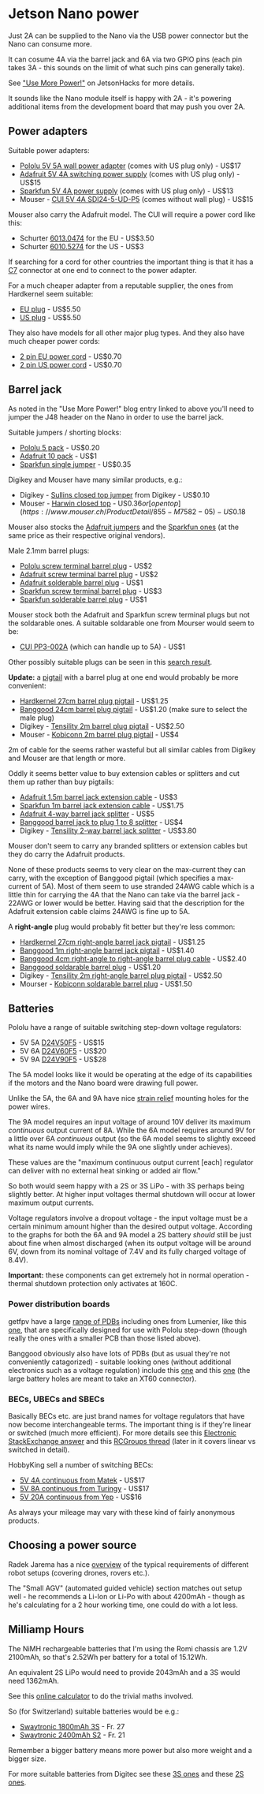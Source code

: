 Jetson Nano power
=================

Just 2A can be supplied to the Nano via the USB power connector but the Nano can consume more.

It can cosume 4A via the barrel jack and 6A via two GPIO pins (each pin takes 3A - this sounds on the limit of what such pins can generally take).

See ["Use More Power!"](https://www.jetsonhacks.com/2019/04/10/jetson-nano-use-more-power/) on JetsonHacks for more details.

It sounds like the Nano module itself is happy with 2A - it's powering additional items from the development board that may push you over 2A.

Power adapters
--------------

Suitable power adapters:

* [Pololu 5V 5A wall power adapter](https://www.pololu.com/product/1462) (comes with US plug only) - US$17
* [Adafruit 5V 4A switching power supply](https://www.adafruit.com/product/1466) (comes with US plug only) - US$15
* [Sparkfun 5V 4A power supply](https://www.sparkfun.com/products/15352) (comes with US plug only) - US$13
* Mouser - [CUI 5V 4A SDI24-5-UD-P5](https://www.mouser.ch/ProductDetail/490-SDI24-5-UD-P5) (comes without wall plug) - US$15

Mouser also carry the Adafruit model. The CUI will require a power cord like this:

* Schurter [6013.0474](https://www.mouser.ch/ProductDetail/693-6013.0474) for the EU - US$3.50
* Schurter [6010.5274](https://www.mouser.ch/ProductDetail/693-6010.5274) for the US - US$3

If searching for a cord for other countries the important thing is that it has a [C7](https://en.wikipedia.org/wiki/IEC_60320#C7/C8_coupler) connector at one end to connect to the power adapter.

For a much cheaper adapter from a reputable supplier, the ones from Hardkernel seem suitable:

* [EU plug](https://www.hardkernel.com/shop/5v-4a-power-supply-eu-plug-2/) - US$5.50
* [US plug](https://www.hardkernel.com/shop/5v-4a-power-supply-us-plug-2/) - US$5.50

They also have models for all other major plug types. And they also have much cheaper power cords:

* [2 pin EU power cord](https://www.hardkernel.com/shop/2pin-eu-power-cord/) - US$0.70
* [2 pin US power cord](https://www.hardkernel.com/shop/2pin-us-power-cord/) - US$0.70

Barrel jack
-----------

As noted in the "Use More Power!" blog entry linked to above you'll need to jumper the J48 header on the Nano in order to use the barrel jack.

Suitable jumpers / shorting blocks:

* [Pololu 5 pack](https://www.pololu.com/product/970) - US$0.20
* [Adafruit 10 pack](https://www.adafruit.com/product/3525) - US$1
* [Sparkfun single jumper](https://www.sparkfun.com/products/9044) - US$0.35

Digikey and Mouser have many similar products, e.g.:

* Digikey - [Sullins closed top jumper](https://www.digikey.com/product-detail/en/sullins-connector-solutions/SPC02SYAN/S9001-ND/76375) from Digikey - US$0.10
* Mouser - [Harwin closed top](https://www.mouser.ch/ProductDetail/855-M7686-05) - US$0.36 or [open top](https://www.mouser.ch/ProductDetail/855-M7582-05) - US$0.18

Mouser also stocks the [Adafruit jumpers](https://www.mouser.ch/ProductDetail/485-3525) and the [Sparkfun ones](https://www.mouser.ch/ProductDetail/474-PRT-09044) (at the same price as their respective original vendors).

Male 2.1mm barrel plugs:

* [Pololu screw terminal barrel plug](https://www.pololu.com/product/2448) - US$2
* [Adafruit screw terminal barrel plug](https://www.adafruit.com/product/369) - US$2
* [Adafruit solderable barrel plug](https://www.adafruit.com/product/3310) - US$1
* [Sparkfun screw terminal barrel plug](https://www.sparkfun.com/products/10287) - US$3
* [Sparkfun solderable barrel plug](https://www.sparkfun.com/products/11476) - US$1

Mouser stock both the Adafruit and Sparkfun screw terminal plugs but not the soldarable ones. A suitable soldarable one from Mourser would seem to be:

* [CUI PP3-002A](https://www.mouser.ch/ProductDetail/490-PP3-002A) (which can handle up to 5A) - US$1

Other possibly suitable plugs can be seen in this [search result](https://www.mouser.ch/Connectors/Power-Connectors/DC-Power-Connectors/_/N-axittZ1yzvvqx?P=1z0x8ggZ1z0x878Z1z0x8glZ1z0wxf2Z1z0wxfcZ1z0vlpqZ1z0xbxo&Ns=Pricing|0).

**Update:** a [pigtail](https://www.computerlanguage.com/results.php?definition=pigtail) with a barrel plug at one end would probably be more convenient:

* [Hardkernel 27cm barrel plug pigtail](https://www.hardkernel.com/shop/dc-plug-cable-assembly-5-5mm/) - US$1.25
* [Banggood 24cm barrel plug pigtail](https://www.banggood.com/DC12V-MaleFemale-Power-Supply-Jack-Connector-Cable-Plug-Cord-Wire-5_5mm-x-2_1mm-p-1182642.html) - US$1.20 (make sure to select the male plug)
* Digikey - [Tensility 2m barrel plug pigtail](https://www.digikey.com/product-detail/en/tensility-international-corp/CA-2185/CP-2185-ND/568576) - US$2.50
* Mouser - [Kobiconn 2m barrel plug pigtail](https://www.mouser.ch/ProductDetail/172-7443-E) - US$4

2m of cable for the seems rather wasteful but all similar cables from Digikey and Mouser are that length or more.

Oddly it seems better value to buy extension cables or splitters and cut them up rather than buy pigtails:

* [Adafruit 1.5m barrel jack extension cable](https://www.adafruit.com/product/327) - US$3
* [Sparkfun 1m barrel jack extension cable](https://www.sparkfun.com/products/11706) - US$1.75
* [Adafruit 4-way barrel jack splitter](https://www.adafruit.com/product/1352) - US$5
* [Banggood barrel jack to plug 1 to 8 splitter](https://www.banggood.com/5_5-x-2_1mm-Female-To-Male-Plug-DC-Splitter-Connector-For-LED-Lighting-p-975267.html) - US$4
* Digikey - [Tensility 2-way barrel jack splitter](https://www.digikey.com/product-detail/en/tensility-international-corp/10-02743/839-1476-ND/8753166) - US$3.80

Mouser don't seem to carry any branded splitters or extension cables but they do carry the Adafruit products.

None of these products seems to very clear on the max-current they can carry, with the exception of Banggood pigtail (which specifies a max-current of 5A). Most of them seem to use stranded 24AWG cable which is a little thin for carrying the 4A that the Nano can take via the barrel jack - 22AWG or lower would be better. Having said that the description for the Adafruit extension cable claims 24AWG is fine up to 5A.

A **right-angle** plug would probably fit better but they're less common:

* [Hardkernel 27cm right-angle barrel jack pigtail](https://www.hardkernel.com/shop/dc-plug-cable-assembly-5-5mm-l-type/) - US$1.25
* [Banggood 1m right-angle barrel jack pigtail](https://www.banggood.com/DC-1m-5_52_1mm-22AWG-L-Shape-Male-Power-Extension-Cable-Wire-p-1364243.html) - US$1.40
* [Banggood 4cm right-angle to right-angle barrel plug cable](https://www.banggood.com/DC-Tip-Power-Plug-Jack-Connector-Dual-5_5-x-2_1mm-Male-Right-Angle-Cord-Cable-p-1161332.html) - US$2.40
* [Banggood soldarable barrel plug](https://www.banggood.com/2_5x5_5mm-Right-Angle-L-90-Male-Plug-Jack-DC-Power-Tip-Socket-Connector-Adapter-p-1023090.html) - US$1.20
* Digikey - [Tensility 2m right-angle barrel plug pigtail](https://www.digikey.com/product-detail/en/tensility-international-corp/CA-2189/CP-2189-ND/568580) - US$2.50
* Mourser - [Kobiconn soldarable barrel plug](https://www.mouser.ch/ProductDetail/173-5521TIP-EX) - US$1.50


Batteries
---------

Pololu have a range of suitable switching step-down voltage regulators:

* 5V 5A [D24V50F5](https://www.pololu.com/product/2851) - US$15
* 5V 6A [D24V60F5](https://www.pololu.com/product/2865) - US$20
* 5V 9A [D24V90F5](https://www.pololu.com/product/2866) - US$28

The 5A model looks like it would be operating at the edge of its capabilities if the motors and the Nano board were drawing full power.

Unlike the 5A, the 6A and 9A have nice [strain relief](https://a.pololu-files.com/picture/0J5818.1200.jpg?ada7981fba447658ea0884e2f7c9ef31) mounting holes for the power wires.

The 9A model requires an input voltage of around 10V  deliver its maximum _continuous_ output current of 8A. While the 6A model requires around 9V for a little over 6A _continuous_ output (so the 6A model seems to slightly exceed what its name would imply while the 9A one slightly under achieves).

These values are the "maximum continuous output current [each] regulator can deliver with no external heat sinking or added air flow."

So both would seem happy with a 2S or 3S LiPo - with 3S perhaps being slightly better. At higher input voltages thermal shutdown will occur at lower maximum output currents.

Voltage regulators involve a dropout voltage - the input voltage must be a certain minimum amount higher than the desired output voltage. According to the graphs for both the 6A and 9A model a 2S battery _should_ still be just about fine when almost discharged (when its output voltage will be around 6V, down from its nominal voltage of 7.4V and its fully charged voltage of 8.4V).

**Important:** these components can get extremely hot in normal operation - thermal shutdown protection only activates at 160C.

### Power distribution boards

getfpv have a large [range of PDBs](https://www.getfpv.com/electronics/power-distribution-boards-pdb.html?dir=asc&order=price) including ones from Lumenier, like this [one](https://www.getfpv.com/lumenier-4power-mini-pdb.html), that are specifically designed for use with Pololu step-down (though really the ones with a smaller PCB than those listed above).

Banggood obviously also have lots of PDBs (but as usual they're not conveniently catagorized) - suitable looking ones (without additional electronics such as a voltage regulation) include this [one](https://www.banggood.com/30x30-35x35-PCB-ESC-Power-Distribution-Board-For-MINI-Quadcopter-Multicopter-p-984686.html) and this [one](https://www.banggood.com/Martian-Mini-PDB-Power-Distribution-Board-for-Martian-I-II-III-Frame-Kit-p-1081695.html) (the large battery holes are meant to take an XT60 connector).

### BECs, UBECs and SBECs

Basically BECs etc. are just brand names for voltage regulators that have now become interchangeable terms. The important thing is if they're linear or switched (much more efficient). For more details see this [Electronic StackExchange answer](https://electronics.stackexchange.com/a/8370/27099) and this [RCGroups thread](https://www.rcgroups.com/forums/showthread.php?1222157-Sbec-ubec-bec-whats-the-difference) (later in it covers linear vs switched in detail).

HobbyKing sell a number of switching BECs:

* [5V 4A continuous from Matek](https://hobbyking.com/en_us/ubec-duo-4a-5-12v-4a-5v.html) - US$17
* [5V 8A continuous from Turingy](https://hobbyking.com/en_us/turnigy-8-15a-ubec-for-lipoly.html) - US$17
* [5V 20A continuous from Yep](https://hobbyking.com/en_us/yep-20a-hv-2-12s-sbec-w-selectable-voltage-output.html) - US$16

As always your mileage may vary with these kind of fairly anonymous products.

Choosing a power source
-----------------------

Radek Jarema has a nice [overview](https://medium.com/husarion-blog/batteries-choose-the-right-power-source-for-your-robot-5417a3ec19ca) of the typical requirements of different robot setups (covering drones, rovers etc.).

The "Small AGV" (automated guided vehicle) section matches out setup well - he recommends a Li-Ion or Li-Po with about 4200mAh - though as he's calculating for a 2 hour working time, one could do with a lot less.

Milliamp Hours
--------------

The NiMH rechargeable batteries that I'm using the Romi chassis are 1.2V 2100mAh, so that's 2.52Wh per battery for a total of 15.12Wh.

An equivalent 2S LiPo would need to provide 2043mAh and a 3S would need 1362mAh.

See this [online calculator](https://milliamps-watts.appspot.com/) to do the trivial maths involved.

So (for Switzerland) suitable batteries would be e.g.:

* [Swaytronic 1800mAh 3S](https://www.galaxus.ch/de/s5/product/swaytronic-akku-3s-lipo-1110v-1800mah-rc-akku-8614029) - Fr. 27
* [Swaytronic 2400mAh S2](https://www.galaxus.ch/de/s5/product/swaytronic-akku-lipo-740v-2400mah-rc-akku-3518831) - Fr. 21

Remember a bigger battery means more power but also more weight and a bigger size.

For more suitable batteries from Digitec see these [3S ones](https://www.galaxus.ch/de/s5/producttype/rc-akku-679?tagIds=760&opt=v23-2002%3A11.1%7Cv23-230%3A1.4%7Cv23-230%3A1.45%7Cv23-230%3A1.6%7Cv23-230%3A1.65%7Cv23-230%3A1.7%7Cv23-230%3A1.8%7Cv23-230%3A1.9%7Cv23-230%3A1.95%7Cv23-230%3A2%7Cv23-230%3A2.1%7Cv23-230%3A2.2%7Cv23-230%3A2.4%7Cv23-230%3A2.3%7Cv23-230%3A2.5%7Cv23-230%3A2.7%7Cv23-230%3A3.1%7Cv23-230%3A3.2%7Cv23-230%3A2.8%7Cv23-230%3A3.3&pdo=23-19063%3A353839&so=5) and these [2S ones](https://www.galaxus.ch/de/s5/producttype/rc-akku-679?tagIds=760&opt=v23-2002%3A7.4%7Cv23-230%3A3%7Cv23-230%3A2.6%7Cv23-230%3A2.4%7Cv23-230%3A2.2&so=5&pdo=23-19063%3A353839).
